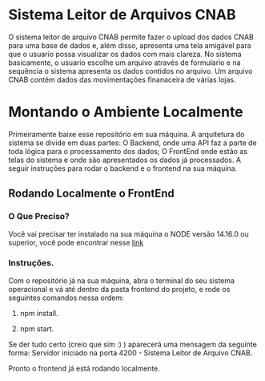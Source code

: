 # Sistema Leitor de Arquivos CNAB

O sistema leitor de arquivo CNAB permite fazer o upload dos dados CNAB para uma base de dados e, além disso, apresenta uma tela amigável para que o usuario possa visualizar os dados com mais clareza. No sistema basicamente, o usuario escolhe um arquivo através de formulario e na sequência o sistema apresenta os dados contidos no arquivo. Um arquivo CNAB contém dados das movimentações finanaceira de várias lojas.

# Montando o Ambiente Localmente

Primeiramente baixe esse repositório em sua máquina. A arquitetura do sistema se divide em duas partes: O Backend, onde uma API faz a parte de toda lógica para o processamento dos dados; O FrontEnd onde estão as telas do sistema e onde são apresentados os dados já processados. A seguir instruções para rodar o backend e o frontend na sua máquina.

## Rodando Localmente o FrontEnd

### O Que Preciso? 
Você vai precisar ter instalado na sua máquina o NODE versão 14.16.0 ou superior, você pode encontrar nesse [link](https://nodejs.org/en/)

### Instruções.
Com o repositório já na sua máquina, abra o terminal do seu sistema operacional e vá até dentro da pasta frontend do projeto, e rode os seguintes comandos nessa ordem:

1. npm install.

2. npm start.

Se der tudo certo (creio que sim :) ) aparecerá uma mensagem da seguinte forma: Servidor iniciado na porta 4200 - Sistema Leitor de Arquivo CNAB.

Pronto o frontend já está rodando localmente.